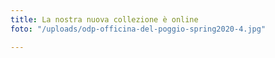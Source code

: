 ```yaml
---
title: La nostra nuova collezione è online
foto: "/uploads/odp-officina-del-poggio-spring2020-4.jpg"

---
```

